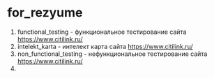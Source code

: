 # for_rezyume
1. functional_testing - функциональное тестирование сайта https://www.citilink.ru/
2. intelekt_karta - интелект карта сайта https://www.citilink.ru/
3. non_functional_testing - нефункциональное тестирование сайта https://www.citilink.ru/
4. 
